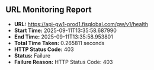 ## URL Monitoring Report

- **URL:** https://api-gw1-prod1.fisglobal.com/gw/v1/health
- **Start Time:** 2025-09-11T13:35:58.687990
- **End Time:** 2025-09-11T13:35:58.953801
- **Total Time Taken:** 0.265811 seconds
- **HTTP Status Code:** 403
- **Status:** Failure
- **Failure Reason:** HTTP Status Code: 403
